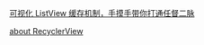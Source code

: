 [可视化 ListView 缓存机制，手摸手带你打通任督二脉](https://juejin.im/post/5a52b0e15188257345015ad3)

[about RecyclerView](https://github.com/jokermonn/RecyclerViewVisualization)